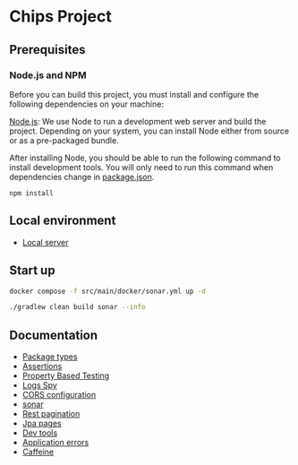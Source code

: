 # Chips Project

## Prerequisites

### Node.js and NPM

Before you can build this project, you must install and configure the following dependencies on your machine:

[Node.js](https://nodejs.org/): We use Node to run a development web server and build the project.
Depending on your system, you can install Node either from source or as a pre-packaged bundle.

After installing Node, you should be able to run the following command to install development tools.
You will only need to run this command when dependencies change in [package.json](package.json).

```
npm install
```

## Local environment

- [Local server](http://localhost:8081)

<!-- jhipster-needle-localEnvironment -->

## Start up

```bash
docker compose -f src/main/docker/sonar.yml up -d
```

```bash
./gradlew clean build sonar --info
```


<!-- jhipster-needle-startupCommand -->

## Documentation

- [Package types](documentation/package-types.md)
- [Assertions](documentation/assertions.md)
- [Property Based Testing](documentation/property-based-testing.md)
- [Logs Spy](documentation/logs-spy.md)
- [CORS configuration](documentation/cors-configuration.md)
- [sonar](documentation/sonar.md)
- [Rest pagination](documentation/rest-pagination.md)
- [Jpa pages](documentation/jpa-pages.md)
- [Dev tools](documentation/dev-tools.md)
- [Application errors](documentation/application-errors.md)
- [Caffeine](documentation/caffeine.md)

<!-- jhipster-needle-documentation -->
